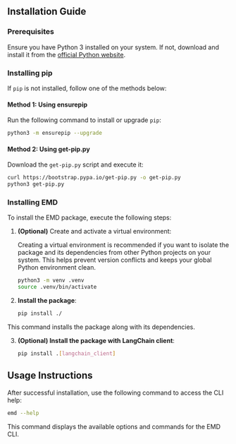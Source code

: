 ## Installation Guide

### Prerequisites

Ensure you have Python 3 installed on your system. If not, download and install it from the [official Python website](https://www.python.org/downloads/).

### Installing pip

If `pip` is not installed, follow one of the methods below:

#### Method 1: Using ensurepip

Run the following command to install or upgrade `pip`:

```bash
python3 -m ensurepip --upgrade
```

#### Method 2: Using get-pip.py

Download the `get-pip.py` script and execute it:

```bash
curl https://bootstrap.pypa.io/get-pip.py -o get-pip.py
python3 get-pip.py
```

### Installing EMD

To install the EMD package, execute the following steps:

1. **(Optional)** Create and activate a virtual environment:

    Creating a virtual environment is recommended if you want to isolate the package and its dependencies from other Python projects on your system. This helps prevent version conflicts and keeps your global Python environment clean.

    ```bash
    python3 -m venv .venv
    source .venv/bin/activate
    ```

2. **Install the package**:

    ```bash
    pip install ./
    ```

This command installs the package along with its dependencies.


3. **(Optional) Install the package with LangChain client**:
    ```bash
    pip install .[langchain_client]
    ```


## Usage Instructions

After successful installation, use the following command to access the CLI help:

```bash
emd --help
```

This command displays the available options and commands for the EMD CLI.
